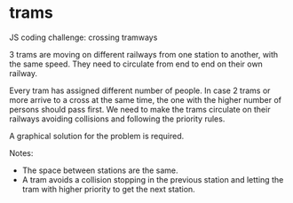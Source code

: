 # trams
JS coding challenge: crossing tramways

3 trams are moving on different railways from one station to another, with the
same speed. They need to
circulate from end to end on their own railway.

Every tram has assigned different number of people. 
In case 2 trams or more arrive to a cross at the same time, the one with the higher number
of persons should pass first.
We need to make the trams circulate on their railways avoiding collisions
and following the priority rules. 

A graphical solution for the problem is required.

Notes:
* The space between stations are the same.
* A tram avoids a collision stopping in the previous station and letting the tram
with higher priority to get the next station.
